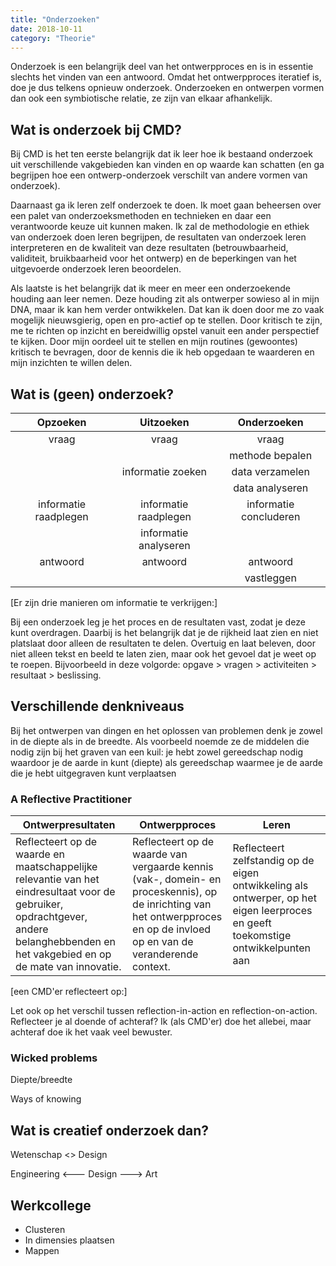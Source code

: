 ```yaml
---
title: "Onderzoeken"
date: 2018-10-11
category: "Theorie"
---
```

Onderzoek is een belangrijk deel van het ontwerpproces en is in essentie slechts het vinden van een antwoord. Omdat het ontwerpproces iteratief is, doe je dus telkens opnieuw onderzoek. Onderzoeken en ontwerpen vormen dan ook een symbiotische relatie, ze zijn van elkaar afhankelijk.

## Wat is onderzoek bij CMD?
Bij CMD is het ten eerste belangrijk dat ik leer hoe ik bestaand onderzoek uit verschillende vakgebieden kan vinden en op waarde kan schatten (en ga begrijpen hoe een ontwerp-onderzoek verschilt van andere vormen van onderzoek).

Daarnaast ga ik leren zelf onderzoek te doen. Ik moet gaan beheersen over een palet van onderzoeksmethoden en technieken en daar een verantwoorde keuze uit kunnen maken. Ik zal de methodologie en ethiek van onderzoek doen leren begrijpen, de resultaten van onderzoek leren interpreteren en de kwaliteit van deze resultaten (betrouwbaarheid, validiteit, bruikbaarheid voor het ontwerp) en de beperkingen van het uitgevoerde onderzoek leren beoordelen.

Als laatste is het belangrijk dat ik meer en meer een onderzoekende houding aan leer nemen. Deze houding zit als ontwerper sowieso al in mijn DNA, maar ik kan hem verder ontwikkelen. Dat kan ik doen door me zo vaak mogelijk nieuwsgierig, open en pro-actief op te stellen. Door kritisch te zijn, me te richten op inzicht en bereidwillig opstel vanuit een ander perspectief te kijken. Door mijn oordeel uit te stellen en mijn routines (gewoontes) kritisch te bevragen, door de kennis die ik heb opgedaan te waarderen en mijn inzichten te willen delen.

## Wat is (geen) onderzoek?

| Opzoeken | Uitzoeken | Onderzoeken |
| :-------------: | :-------------: | :-----------------: |
|          vraag |          vraag |               vraag |
|                     |                     | methode bepalen |
|                     | informatie zoeken | data verzamelen |
|                     |                     | data analyseren |
| informatie raadplegen | informatie raadplegen | informatie concluderen |
|                      | informatie analyseren |                     |
| antwoord | antwoord | antwoord |
|                      |                      | vastleggen |
[Er zijn drie manieren om informatie te verkrijgen:]

Bij een onderzoek leg je het proces en de resultaten vast, zodat je deze kunt overdragen. Daarbij is het belangrijk dat je de rijkheid laat zien en niet platslaat door alleen de resultaten te delen. Overtuig en laat beleven, door niet alleen tekst en beeld te laten zien, maar ook het gevoel dat je weet op te roepen. Bijvoorbeeld in deze volgorde: opgave > vragen > activiteiten > resultaat > beslissing.

## Verschillende denkniveaus
Bij het ontwerpen van dingen en het oplossen van problemen denk je zowel in de diepte als in de breedte. Als voorbeeld noemde ze de middelen die nodig zijn bij het graven van een kuil: je hebt zowel gereedschap nodig waardoor je de aarde in kunt (diepte) als gereedschap waarmee je de aarde die je hebt uitgegraven kunt verplaatsen
 
### A Reflective Practitioner
| Ontwerpresultaten |  Ontwerpproces | Leren | 
| --- | --- | ---|
| Reflecteert op de waarde en maatschappelijke relevantie van het eindresultaat voor de gebruiker, opdrachtgever, andere belanghebbenden en het vakgebied en op de mate van innovatie. |  Reflecteert op de waarde van vergaarde kennis (vak-, domein- en proceskennis), op de inrichting van het ontwerpproces en op de invloed op en van de veranderende context. | Reflecteert zelfstandig op de eigen ontwikkeling als ontwerper, op het eigen leerproces en geeft toekomstige ontwikkelpunten aan |
[een CMD'er reflecteert op:]

Let ook op het verschil tussen reflection-in-action en reflection-on-action. Reflecteer je al doende of achteraf? Ik (als CMD'er) doe het allebei, maar achteraf doe ik het vaak veel bewuster.

### Wicked problems

Diepte/breedte

Ways of knowing 

## Wat is **creatief** onderzoek dan?

Wetenschap <> Design

Engineering <--- Design ---> Art

## Werkcollege
- Clusteren
- In dimensies plaatsen
- Mappen